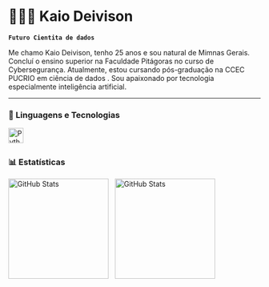 # 👨🏻‍💻 Kaio Deivison

**`Futuro Cientita de dados`**

Me chamo Kaio Deivison, tenho 25 anos e sou natural de Mimnas Gerais. Concluí o ensino superior na Faculdade Pitágoras no curso de Cybersegurança. Atualmente, estou cursando pós-graduação na CCEC PUCRIO em ciência de dados . Sou apaixonado por tecnologia especialmente inteligência artificial.

---

### 🤖 Linguagens e Tecnologias

<img 
    align="left" 
    alt="Python" 
    title="Python"
    width="30px" 
    style="padding-right: 10px;" 
    src="https://cdn.jsdelivr.net/gh/devicons/devicon@latest/icons/python/python-original.svg" 
/>

<br/>
<br/>

### 📊 Estatísticas

<p>
  <img 
    align="left" 
    alt="GitHub Stats" 
    height="200" 
    style="padding-right: 10px;" 
    src="https://github-readme-stats.vercel.app/api?username=KaioD14&show_icons=true&theme=tokyonight&include_all_commits=true&locale=pt-br" 
  />

<img 
      align="left" 
      alt="GitHub Stats" 
      height="200" 
      src="https://github-readme-stats.vercel.app/api/top-langs/?username=KaioD14&theme=tokyonight&layout=compact&custom_title=Tecnologias&langs_count=9" 
  />

</p>
